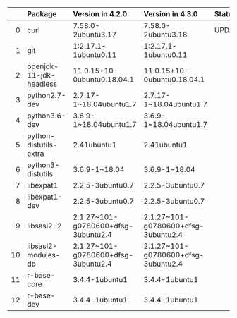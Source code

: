 <!-- markdown-link-check-disable -->

|    | Package                 | Version in 4.2.0                    | Version in 4.3.0                    | Status   |
|---:|:------------------------|:------------------------------------|:------------------------------------|:---------|
|  0 | curl                    | 7.58.0-2ubuntu3.17                  | 7.58.0-2ubuntu3.18                  | UPDATED  |
|  1 | git                     | 1:2.17.1-1ubuntu0.11                | 1:2.17.1-1ubuntu0.11                |          |
|  2 | openjdk-11-jdk-headless | 11.0.15+10-0ubuntu0.18.04.1         | 11.0.15+10-0ubuntu0.18.04.1         |          |
|  3 | python2.7-dev           | 2.7.17-1~18.04ubuntu1.7             | 2.7.17-1~18.04ubuntu1.7             |          |
|  4 | python3.6-dev           | 3.6.9-1~18.04ubuntu1.7              | 3.6.9-1~18.04ubuntu1.7              |          |
|  5 | python-distutils-extra  | 2.41ubuntu1                         | 2.41ubuntu1                         |          |
|  6 | python3-distutils       | 3.6.9-1~18.04                       | 3.6.9-1~18.04                       |          |
|  7 | libexpat1               | 2.2.5-3ubuntu0.7                    | 2.2.5-3ubuntu0.7                    |          |
|  8 | libexpat1-dev           | 2.2.5-3ubuntu0.7                    | 2.2.5-3ubuntu0.7                    |          |
|  9 | libsasl2-2              | 2.1.27~101-g0780600+dfsg-3ubuntu2.4 | 2.1.27~101-g0780600+dfsg-3ubuntu2.4 |          |
| 10 | libsasl2-modules-db     | 2.1.27~101-g0780600+dfsg-3ubuntu2.4 | 2.1.27~101-g0780600+dfsg-3ubuntu2.4 |          |
| 11 | r-base-core             | 3.4.4-1ubuntu1                      | 3.4.4-1ubuntu1                      |          |
| 12 | r-base-dev              | 3.4.4-1ubuntu1                      | 3.4.4-1ubuntu1                      |          |
